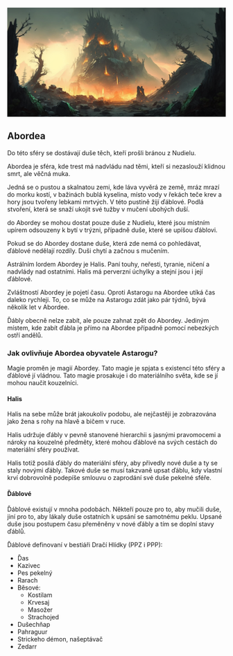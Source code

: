 ![Krajina Abordeyi](../../public/img/astralni_sfery/abordea.png)

## Abordea

Do této sféry se dostávají duše těch, kteří prošli bránou z Nudielu.

Abordea je sféra, kde trest má nadvládu nad těmi, kteří si nezaslouží klidnou smrt, ale věčná muka.

Jedná se o pustou a skalnatou zemi, kde láva vyvěrá ze země, mráz mrazí do morku kostí, v bažinách bublá kyselina, místo vody v řekách teče krev a hory jsou tvořeny lebkami mrtvých. V této pustině žijí ďáblové. Podlá stvoření, která se snaží ukojit své tužby v mučení ubohých duší.

do Abordey se mohou dostat pouze duše z Nudielu, které jsou místním upírem odsouzeny k bytí v trýzni, případně duše, které se upíšou ďáblovi.

Pokud se do Abordey dostane duše, která zde nemá co pohledávat, ďáblové nedělají rozdíly. Duši chytí a začnou s mučením.

Astrálním lordem Abordey je Halis. Paní touhy, neřesti, tyranie, ničení a nadvlády nad ostatními. Halis má perverzní úchylky a stejní jsou i její ďáblové.

Zvláštností Abordey je pojetí času. Oproti Astarogu na Abordee utíká čas daleko rychleji. To, co se může na Astarogu zdát jako pár týdnů, bývá několik let v Abordee.

Ďábly obecně nelze zabít, ale pouze zahnat zpět do Abordey. Jediným místem, kde zabít ďábla je přímo na Abordee případně pomocí nebezkých ostří andělů.

### Jak ovlivňuje Abordea obyvatele Astarogu?

Magie proměn je magií Abordey. Tato magie je spjata s existencí této sféry a ďáblové jí vládnou. Tato magie prosakuje i do materiálního světa, kde se jí mohou naučit kouzelníci.

#### Halis

Halis na sebe může brát jakoukoliv podobu, ale nejčastěji je zobrazována jako žena s rohy na hlavě a bičem v ruce.

Halis udržuje ďábly v pevně stanovené hierarchii s jasnými pravomocemi a nároky na kouzelné předměty, které mohou ďáblové na svých cestách do materiální sféry používat.

Halis totiž posílá ďábly do materiální sféry, aby přivedly nové duše a ty se staly novými ďábly. Takové duše se musí takzvaně upsat ďáblu, kdy vlastní krví dobrovolně podepíše smlouvu o zaprodání své duše pekelné sféře.

#### Ďáblové

Ďáblové existují v mnoha podobách. Někteří pouze pro to, aby mučili duše, jiní pro to, aby lákaly duše ostatních k upsání se samotnému peklu. Upsané duše jsou postupem času přeměněny v nové ďábly a tím se doplní stavy ďáblů.

Ďáblové definovaní v bestiáři Dračí Hlídky (PPZ i PPP):
* Ďas
* Kazivec
* Pes pekelný
* Rarach
* Běsové:
  * Kostilam
  * Krvesaj
  * Masožer
  * Strachojed
* Dušechňap
* Pahraguur
* Strickeho démon, našeptávač
* Zedarr
